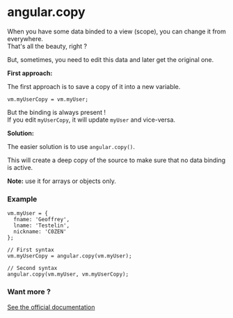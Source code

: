 # angular.copy

When you have some data binded to a view (scope), you can change it from everywhere.  
That's all the beauty, right ?

But, sometimes, you need to edit this data and later get the original one.

**First approach:**

The first approach is to save a copy of it into a new variable.

`vm.myUserCopy = vm.myUser;`

But the binding is always present !  
If you edit `myUserCopy`, it will update `myUser` and vice-versa.

**Solution:**

The easier solution is to use `angular.copy()`.

This will create a deep copy of the source to make sure that no data binding is active.

**Note:** use it for arrays or objects only.

### Example

```
vm.myUser = {
  fname: 'Geoffrey',
  lname: 'Testelin',
  nickname: 'C0ZEN'
};

// First syntax
vm.myUserCopy = angular.copy(vm.myUser);

// Second syntax
angular.copy(vm.myUser, vm.myUserCopy);
```

### Want more ?

[See the official documentation](https://docs.angularjs.org/api/ng/function/angular.copy)
